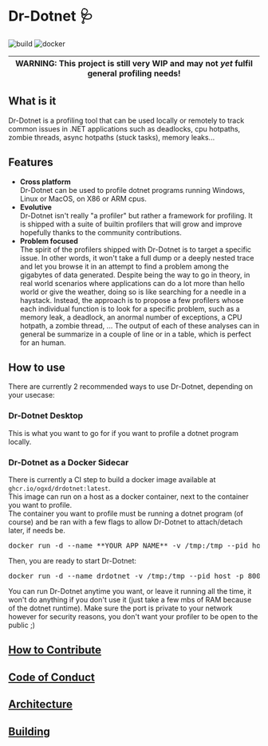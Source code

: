 # Dr-Dotnet 🩺

![build](https://github.com/ogxd/dr-dotnet/actions/workflows/build.yml/badge.svg)
![docker](https://github.com/ogxd/dr-dotnet/actions/workflows/docker.yml/badge.svg)

| WARNING: This project is still very WIP and may not *yet* fulfil general profiling needs! |
| --- |

## What is it

Dr-Dotnet is a profiling tool that can be used locally or remotely to track common issues in .NET applications such as deadlocks, cpu hotpaths, zombie threads, async hotpaths (stuck tasks), memory leaks...

## Features

- **Cross platform**<br/>Dr-Dotnet can be used to profile dotnet programs running Windows, Linux or MacOS, on X86 or ARM cpus.
- **Evolutive**<br/>Dr-Dotnet isn't really "a profiler" but rather a framework for profiling. It is shipped with a suite of builtin profilers that will grow and improve hopefully thanks to the community contributions.
- **Problem focused**<br/>The spirit of the profilers shipped with Dr-Dotnet is to target a specific issue. In other words, it won't take a full dump or a deeply nested trace and let you browse it in an attempt to find a problem among the gigabytes of data generated. Despite being the way to go in theory, in real world scenarios where applications can do a lot more than hello world or give the weather, doing so is like searching for a needle in a haystack.     Instead, the approach is to propose a few profilers whose each individual function is to look for a specific problem, such as a memory leak, a deadlock, an anormal number of exceptions, a CPU hotpath, a zombie thread, ... The output of each of these analyses can in general be summarize in a couple of line or in a table, which is perfect for an human.

## How to use

There are currently 2 recommended ways to use Dr-Dotnet, depending on your usecase:

### Dr-Dotnet Desktop

This is what you want to go for if you want to profile a dotnet program locally.

### Dr-Dotnet as a Docker Sidecar

There is currently a CI step to build a docker image available at `ghcr.io/ogxd/drdotnet:latest`.    
This image can run on a host as a docker container, next to the container you want to profile.    
The container you want to profile must be running a dotnet program (of course) and be ran with a few flags to allow Dr-Dotnet to attach/detach later, if needs be.    
<pre>docker run -d --name **YOUR APP NAME** -v /tmp:/tmp --pid host **YOUR APP IMAGE**</pre>
Then, you are ready to start Dr-Dotnet:
<pre>docker run -d --name drdotnet -v /tmp:/tmp --pid host -p 8000:92 ghcr.io/ogxd/drdotnet:latest</pre>
You can run Dr-Dotnet anytime you want, or leave it running all the time, it won't do anything if you don't use it (just take a few mbs of RAM because of the dotnet runtime). Make sure the port is private to your network however for security reasons, you don't want your profiler to be open to the public ;)

## [How to Contribute](CONTRIBUTING.md)
## [Code of Conduct](CODE_OF_CONDUCT.md)
## [Architecture](ARCHITECTURE.md)
## [Building](BUILDING.md)


